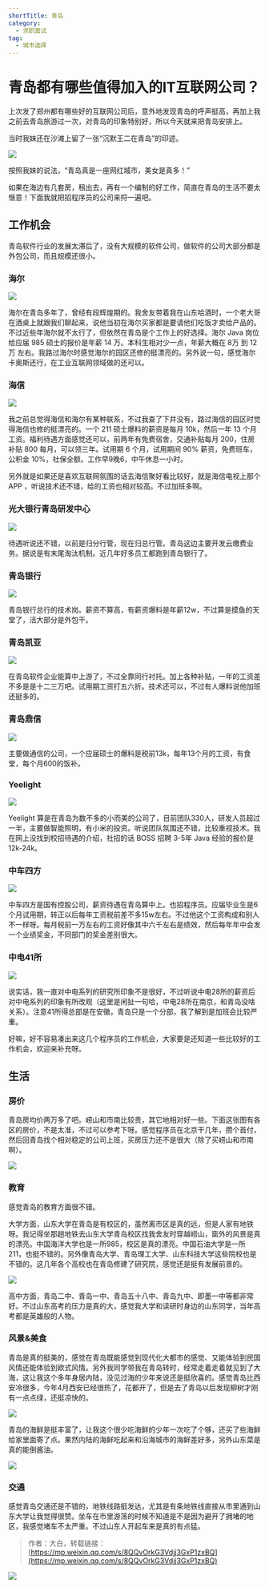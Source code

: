 ```yaml
---
shortTitle: 青岛
category:
  - 求职面试
tag:
  - 城市选择
---
```


# 青岛都有哪些值得加入的IT互联网公司？



上次发了郑州都有哪些好的互联网公司后，意外地发现青岛的呼声挺高，再加上我之前去青岛旅游过一次，对青岛的印象特别好，所以今天就来把青岛安排上。

当时我妹还在沙滩上留了一张“沉默王二在青岛”的印迹。

![](http://cdn.tobebetterjavaer.com/tobebetterjavaer/images/cityselect/qingdao-938dc8a2-9b47-4e12-aa45-79c2caf94f04.png)

按照我妹的说法，“青岛真是一座网红城市，美女是真多！”

如果在海边有几套房，租出去，再有一个编制的好工作，简直在青岛的生活不要太惬意！下面我就把招程序员的公司来捋一遍吧。

## 工作机会

青岛软件行业的发展太滞后了，没有大规模的软件公司，做软件的公司大部分都是外包公司，而且规模还很小。

### 海尔

![](http://cdn.tobebetterjavaer.com/tobebetterjavaer/images/cityselect/qingdao-e656449e-a34f-4915-a1cb-459208d23e34.png)

海尔在青岛多年了，曾经有段辉煌期的。我舍友带着我在山东哈酒时，一个老大哥在酒桌上就跟我们聊起来，说他当初在海尔买家都是要请他们吃饭才卖给产品的。不过近些年海尔就不太行了，但依然在青岛是个工作上的好选择。海尔 Java 岗位给应届 985 硕士的报价是年薪 14 万。本科生相对少一点，年薪大概在 8万 到 12万 左右。我路过海尔时感觉海尔的园区还修的挺漂亮的。另外说一句，感觉海尔卡奥斯还行，在工业互联网领域做的还可以。

### 海信

![](http://cdn.tobebetterjavaer.com/tobebetterjavaer/images/cityselect/qingdao-9645cf8d-d9dc-4de7-a192-bdb9a447ec49.png)

我之前总觉得海信和海尔有某种联系，不过我查了下并没有，路过海信的园区时觉得海信也修的挺漂亮的。一个 211 硕士爆料的薪资是每月 10k，然后一年 13 个月工资。福利待遇方面感觉还可以，前两年有免费宿舍，交通补贴每月 200，住房补贴 800 每月，可以领三年。试用期 6 个月，试用期间 90% 薪资，免费班车，公积金 10%，社保全额。工作早9晚6，中午休息一小时。

另外就是如果还是喜欢互联网氛围的话去海信聚好看比较好，就是海信电视上那个 APP ，听说技术还不错，给的工资也相对较高。不过加班多啊。

### 光大银行青岛研发中心

![](http://cdn.tobebetterjavaer.com/tobebetterjavaer/images/cityselect/qingdao-7351e8f8-90d5-4f3c-998a-703b36ec1fca.png)

待遇听说还不错，以前是归分行管，现在归总行管。青岛这边主要开发云缴费业务。据说是有末尾淘汰机制。近几年好多员工都跑到青岛银行了。

### 青岛银行

![](http://cdn.tobebetterjavaer.com/tobebetterjavaer/images/cityselect/qingdao-cc5091a0-28ad-4439-8718-a6b79e80ef83.png)

青岛银行总行的技术岗。薪资不算高，有薪资爆料是年薪12w，不过算是摸鱼的天堂了，活大部分是外包干。

### 青岛凯亚

![](http://cdn.tobebetterjavaer.com/tobebetterjavaer/images/cityselect/qingdao-9fcaebb9-fcf0-4b34-8302-c0be931ae1ce.png)

在青岛软件企业能算中上游了，不过全靠同行衬托。加上各种补贴，一年的工资差不多是是十二三万吧。试用期工资打五六折。技术还可以，不过有人爆料说他加班还挺多的。

### 青岛鼎信

![](http://cdn.tobebetterjavaer.com/tobebetterjavaer/images/cityselect/qingdao-f941c172-1ff2-40ce-bea0-8cb52a030bf3.png)

主要做通信的公司，一个应届硕士的爆料是税前13k，每年13个月的工资，有食堂，每个月600的饭补。

### Yeelight

![](http://cdn.tobebetterjavaer.com/tobebetterjavaer/images/cityselect/qingdao-7f88980b-d21e-4b27-9306-f911eb8a02e6.png)

Yeelight 算是在青岛为数不多的小而美的公司了，目前团队330人，研发人员超过一半，主要做智能照明，有小米的投资。听说团队氛围还不错，比较重视技术。我在网上没找到校招待遇的介绍，社招的话 BOSS 招聘 3-5年 Java 经验的报价是 12k-24k。

### 中车四方

![](http://cdn.tobebetterjavaer.com/tobebetterjavaer/images/cityselect/qingdao-f75fc5b3-2587-42d5-a80f-592a49c515eb.png)

中车四方是国有控股公司，薪资待遇在青岛算中上。也招程序员。应届毕业生是6个月试用期，转正以后每年工资税前差不多15w左右。不过他这个工资构成和别人不一样呀。每月税前一万左右的工资好像其中六千左右是绩效，然后每年年中会发一个业绩奖金，不同部门的奖金差别很大。

### 中电41所

![](http://cdn.tobebetterjavaer.com/tobebetterjavaer/images/cityselect/qingdao-53f614bb-d10d-4ae2-9f83-5911ef8ddead.png)

说实话，我一直对中电系列的研究所印象不是很好，不过听说中电28所的薪资后对中电系列的印象有所改观（这里是闲扯一句哈，中电28所在南京，和青岛没啥关系）。注意41所得总部是在安徽，青岛只是一个分部，我了解到是加班会比较严重。

好嘛，好不容易凑出来这几个程序员的工作机会，大家要是还知道一些比较好的工作机会，欢迎来补充呀。

## 生活

### 房价

青岛房均价两万多了吧。崂山和市南比较贵，其它地相对好一些。下面这张图有各区的房价，不是太准，不过可以参考下呀。感觉程序员在北京干几年，攒个首付，然后回青岛找个相对稳定的公司上班，买房压力还不是很大（除了买崂山和市南啊）。

![](http://cdn.tobebetterjavaer.com/tobebetterjavaer/images/cityselect/qingdao-a228e29e-363f-44a3-b8cc-6cdd18d34b9f.png)

### 教育

感觉青岛的教育方面很不错。

大学方面，山东大学在青岛是有校区的，虽然离市区是真的远，但是人家有地铁呀。我记得坐那趟地铁去山东大学青岛校区找我舍友时穿越崂山，窗外的风景是真的漂亮。中国海洋大学也是一所985，校区是真的漂亮。中国石油大学是一所211，也挺不错的。另外像青岛大学、青岛理工大学、山东科技大学这些院校也是不错的。这几年各个高校也在青岛修建了研究院，感觉还是挺有发展前景的。

![](http://cdn.tobebetterjavaer.com/tobebetterjavaer/images/cityselect/qingdao-b37788d7-c33d-475a-bc69-05927bf0825d.png)

高中方面，青岛二中、青岛一中、青岛五十八中、青岛九中、即墨一中等都非常好。不过山东高考的压力是真的大，感觉我大学和读研时身边的山东同学，当年高考都是英雄般的人物。

### 风景&美食

青岛是真的挺美的，感觉在青岛既能感觉到现代化大都市的感觉、又能体验到民国风情还能体验到欧式风情。另外我同学带我在青岛转时，经常走着走着就见到了大海，这让我这个多年身居内陆，没见过海的少年来说还是挺欣喜的。感觉青岛比西安冷很多，今年4月西安已经很热了，花都开了，但是去了青岛以后发现柳树才刚有一点点绿，还挺凉快的。

![](http://cdn.tobebetterjavaer.com/tobebetterjavaer/images/cityselect/qingdao-d619e60b-732b-497f-a4a0-ebbad7ce1ce9.png)

青岛的海鲜是挺丰富了，让我这个很少吃海鲜的少年一次吃了个够，还买了些海鲜给家里面寄了点。果然内陆的海鲜吃起来和沿海城市的海鲜差好多，另外山东菜是真的能倒酱油。

![](http://cdn.tobebetterjavaer.com/tobebetterjavaer/images/cityselect/qingdao-ce0b22f6-0b52-425c-a5d0-4eefe52706f6.png)

### 交通

感觉青岛交通还是不错的，地铁线路挺发达，尤其是有条地铁线直接从市里通到山东大学让我觉得很赞。坐车在市里游荡的时候不知道是不是因为避开了拥堵的地区，我感觉堵车不太严重。不过山东人开起车来是真的有点猛。


>作者：大白，转载链接：[https://mp.weixin.qq.com/s/8QQvOrkG3Vdjj3GxP1zxBQ](https://mp.weixin.qq.com/s/8QQvOrkG3Vdjj3GxP1zxBQ)

![](http://cdn.tobebetterjavaer.com/tobebetterjavaer/images/xingbiaogongzhonghao.png)
